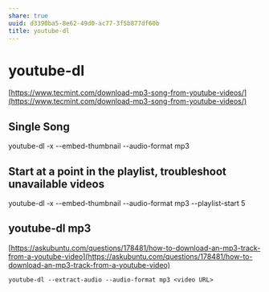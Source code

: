 ```yaml
---
share: true
uuid: d3390ba5-8e62-49d0-ac77-3f5b877df60b
title: youtube-dl
---
```

# youtube-dl
[https://www.tecmint.com/download-mp3-song-from-youtube-videos/](https://www.tecmint.com/download-mp3-song-from-youtube-videos/)

Single Song
-----------

youtube-dl -x --embed-thumbnail --audio-format mp3

Start at a point in the playlist, troubleshoot unavailable videos
-----------------------------------------------------------------

youtube-dl -x --embed-thumbnail --audio-format mp3 --playlist-start 5

youtube-dl mp3
--------------

[https://askubuntu.com/questions/178481/how-to-download-an-mp3-track-from-a-youtube-video](https://askubuntu.com/questions/178481/how-to-download-an-mp3-track-from-a-youtube-video)

    youtube-dl --extract-audio --audio-format mp3 <video URL>